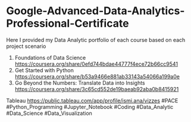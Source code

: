 # Google-Advanced-Data-Analytics-Professional-Certificate

Here I provided my Data Analytic portfolio of each course based on each project scenario
1. Foundations of Data Science
https://coursera.org/share/0efd744bdae44777f4ece72b66cc9541
2. Get Started with Python
https://coursera.org/share/b53a9466e881ab33143a54066a199a0e
3. Go Beyond the Numbers: Translate Data into Insights
https://coursera.org/share/3c65cd552de19baeab92aba0b8415921

Tableau https://public.tableau.com/app/profile/ismi.ana/vizzes
#PACE #Python_Programming #Jupyter_Notebook #Coding #Data_Analytic #Data_Science #Data_Visualization

